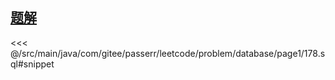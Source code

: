 <!-- @include: @/src/main/java/com/gitee/passerr/leetcode/problem/database/page1/178.md -->
## [题解](https://github.com/PasseRR/JavaLeetCode/blob/master/src/main/java/com/gitee/passerr/leetcode/problem/database/page1/178.sql)
<<< @/src/main/java/com/gitee/passerr/leetcode/problem/database/page1/178.sql#snippet
